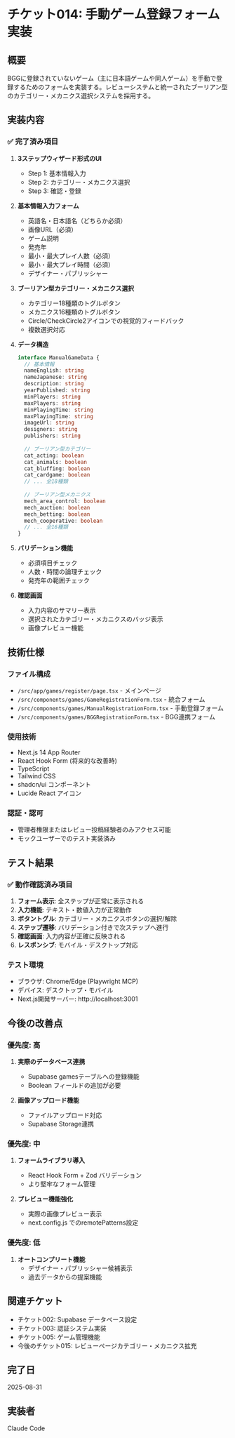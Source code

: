 # チケット014: 手動ゲーム登録フォーム実装

## 概要
BGGに登録されていないゲーム（主に日本語ゲームや同人ゲーム）を手動で登録するためのフォームを実装する。レビューシステムと統一されたブーリアン型のカテゴリー・メカニクス選択システムを採用する。

## 実装内容

### ✅ 完了済み項目

1. **3ステップウィザード形式のUI**
   - Step 1: 基本情報入力
   - Step 2: カテゴリー・メカニクス選択
   - Step 3: 確認・登録

2. **基本情報入力フォーム**
   - 英語名・日本語名（どちらか必須）
   - 画像URL（必須）
   - ゲーム説明
   - 発売年
   - 最小・最大プレイ人数（必須）
   - 最小・最大プレイ時間（必須）
   - デザイナー・パブリッシャー

3. **ブーリアン型カテゴリー・メカニクス選択**
   - カテゴリー18種類のトグルボタン
   - メカニクス16種類のトグルボタン
   - Circle/CheckCircle2アイコンでの視覚的フィードバック
   - 複数選択対応

4. **データ構造**
   ```typescript
   interface ManualGameData {
     // 基本情報
     nameEnglish: string
     nameJapanese: string
     description: string
     yearPublished: string
     minPlayers: string
     maxPlayers: string
     minPlayingTime: string
     maxPlayingTime: string
     imageUrl: string
     designers: string
     publishers: string
     
     // ブーリアン型カテゴリー
     cat_acting: boolean
     cat_animals: boolean
     cat_bluffing: boolean
     cat_cardgame: boolean
     // ... 全18種類
     
     // ブーリアン型メカニクス
     mech_area_control: boolean
     mech_auction: boolean
     mech_betting: boolean
     mech_cooperative: boolean
     // ... 全16種類
   }
   ```

5. **バリデーション機能**
   - 必須項目チェック
   - 人数・時間の論理チェック
   - 発売年の範囲チェック

6. **確認画面**
   - 入力内容のサマリー表示
   - 選択されたカテゴリー・メカニクスのバッジ表示
   - 画像プレビュー機能

## 技術仕様

### ファイル構成
- `/src/app/games/register/page.tsx` - メインページ
- `/src/components/games/GameRegistrationForm.tsx` - 統合フォーム
- `/src/components/games/ManualRegistrationForm.tsx` - 手動登録フォーム
- `/src/components/games/BGGRegistrationForm.tsx` - BGG連携フォーム

### 使用技術
- Next.js 14 App Router
- React Hook Form (将来的な改善時)
- TypeScript
- Tailwind CSS
- shadcn/ui コンポーネント
- Lucide React アイコン

### 認証・認可
- 管理者権限またはレビュー投稿経験者のみアクセス可能
- モックユーザーでのテスト実装済み

## テスト結果

### ✅ 動作確認済み項目
1. **フォーム表示**: 全ステップが正常に表示される
2. **入力機能**: テキスト・数値入力が正常動作
3. **ボタントグル**: カテゴリー・メカニクスボタンの選択/解除
4. **ステップ遷移**: バリデーション付きで次ステップへ進行
5. **確認画面**: 入力内容が正確に反映される
6. **レスポンシブ**: モバイル・デスクトップ対応

### テスト環境
- ブラウザ: Chrome/Edge (Playwright MCP)
- デバイス: デスクトップ・モバイル
- Next.js開発サーバー: http://localhost:3001

## 今後の改善点

### 優先度: 高
1. **実際のデータベース連携**
   - Supabase gamesテーブルへの登録機能
   - Boolean フィールドの追加が必要

2. **画像アップロード機能**
   - ファイルアップロード対応
   - Supabase Storage連携

### 優先度: 中
1. **フォームライブラリ導入**
   - React Hook Form + Zod バリデーション
   - より堅牢なフォーム管理

2. **プレビュー機能強化**
   - 実際の画像プレビュー表示
   - next.config.js でのremotePatterns設定

### 優先度: 低
1. **オートコンプリート機能**
   - デザイナー・パブリッシャー候補表示
   - 過去データからの提案機能

## 関連チケット
- チケット002: Supabase データベース設定
- チケット003: 認証システム実装  
- チケット005: ゲーム管理機能
- 今後のチケット015: レビューページカテゴリー・メカニクス拡充

## 完了日
2025-08-31

## 実装者
Claude Code